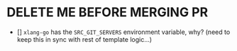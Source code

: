 # DELETE ME BEFORE MERGING PR

- [] `xlang-go` has the `SRC_GIT_SERVERS` environment variable, why? (need to keep this in sync with rest of template logic...)
